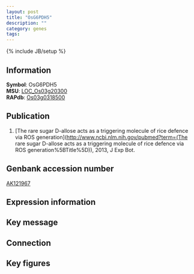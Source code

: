 ```yaml
---
layout: post
title: "OsG6PDH5"
description: ""
category: genes
tags: 
---
```

{% include JB/setup %}

## Information
__Symbol__: OsG6PDH5  
__MSU__: [LOC_Os03g20300](http://rice.plantbiology.msu.edu/cgi-bin/ORF_infopage.cgi?orf=LOC_Os03g20300)  
__RAPdb__: [Os03g0318500](http://rapdb.dna.affrc.go.jp/viewer/gbrowse_details/irgsp1?name=Os03g0318500)  

## Publication
1. [The rare sugar D-allose acts as a triggering molecule of rice defence via ROS generation](http://www.ncbi.nlm.nih.gov/pubmed?term=(The rare sugar D-allose acts as a triggering molecule of rice defence via ROS generation%5BTitle%5D)), 2013, J Exp Bot.

## Genbank accession number
[AK121967](http://www.ncbi.nlm.nih.gov/nuccore/AK121967)

## Expression information

## Key message

## Connection

## Key figures


